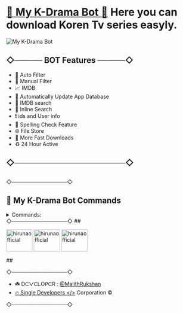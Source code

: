 # [🍿 My K-Drama Bot 🍿](https://t.me/myKdrama_bot) Here you can download Koren Tv series easyly.


![My K-Drama Bot](https://telegra.ph/file/ab4d0f4d603c5bb81ac1b.jpg)

## ◇───── BOT Features ─────◇

- 🎯 Auto Filter
- 🎲 Manual Filter
- 📈 IMDB
- 🔰 Automatically Update App Database
- 📱 IMDB search
- 🔎 Inline Search
- ❗️ ids and User info
- 💯 Spelling Check Feature
- 🌐 File Store
- 🚀 More Fast Downloads
- ♻️ 24 Hour Active

## ◇────────────────────◇
##
##
◇───────────────◇
## 👑 My K-Drama Bot Commands

<details><summary>Commands:</summary>
<p>
* /stats - to get status of files in db.<br>
* /filter - add manual filters<br>
* /filters - view filters<br>
* /connect - connect to PM.<br>
* /disconnect - disconnect from PM<br>
* /del - delete a filter<br>
* /delall - delete all filters<br>
* /deleteall - delete all index(autofilter)
* /info - get user info<br>
* /id - get tg ids.<br>
* /imdb - fetch info from imdb.<br>
* /batch - to create link for multiple posts<br>
* /link - to create link for one post<br>
</p>
</details>
◇───────────────◇
##

<p align="left">
<a href="https://dev.to/hirunaofficial" target="blank"><img align="center" src="https://telegra.ph/file/48bce668d442fc8c78f68.jpg" alt="hirunaofficial" height="60" width="70" /></a>
                                                <a href="https://fb.com/hirunaofficial" target="blank"><img align="center" src="https://raw.githubusercontent.com/rahuldkjain/github-profile-readme-generator/master/src/images/icons/Social/facebook.svg" alt="hirunaofficial" height="60" width="70" /></a>
<a href="https://instagram.com/hirunaofficial" target="blank"><img align="center" src="https://raw.githubusercontent.com/rahuldkjain/github-profile-readme-generator/master/src/images/icons/Social/instagram.svg" alt="hirunaofficial" height="60" width="70" /></a>
</p> 
##


◇───────────────◇

- ☘️ DᕮᐯᕮᒪOᑭᕮR : [@MalithRukshan](https://t.me/About_MalithRukshan)
- [🔥 Single Developers </>](https://t.me/SingleDevelopers) Corporation ©️

◇───────────────◇
